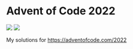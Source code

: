 # Advent of Code 2022
![](https://img.shields.io/badge/stars%20⭐-29-yellow) ![](https://img.shields.io/badge/days%20completed-14-red)

My solutions for https://adventofcode.com/2022